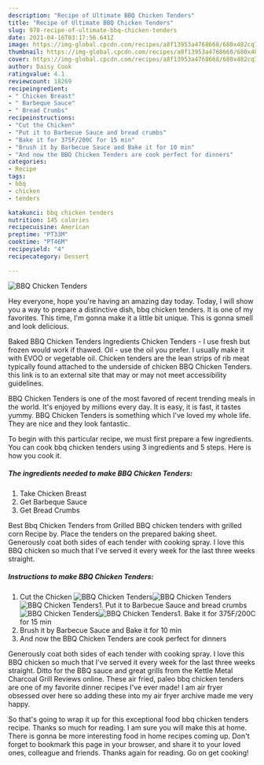```yaml
---
description: "Recipe of Ultimate BBQ Chicken Tenders"
title: "Recipe of Ultimate BBQ Chicken Tenders"
slug: 978-recipe-of-ultimate-bbq-chicken-tenders
date: 2021-04-16T03:17:56.641Z
image: https://img-global.cpcdn.com/recipes/a8f13953a4768668/680x482cq70/bbq-chicken-tenders-recipe-main-photo.jpg
thumbnail: https://img-global.cpcdn.com/recipes/a8f13953a4768668/680x482cq70/bbq-chicken-tenders-recipe-main-photo.jpg
cover: https://img-global.cpcdn.com/recipes/a8f13953a4768668/680x482cq70/bbq-chicken-tenders-recipe-main-photo.jpg
author: Daisy Cook
ratingvalue: 4.1
reviewcount: 18269
recipeingredient:
- " Chicken Breast"
- " Barbeque Sauce"
- " Bread Crumbs"
recipeinstructions:
- "Cut the Chicken"
- "Put it to Barbecue Sauce and bread crumbs"
- "Bake it for 375F/200C for 15 min"
- "Brush it by Barbecue Sauce and Bake it for 10 min"
- "And now the BBQ Chicken Tenders are cook perfect for dinners"
categories:
- Recipe
tags:
- bbq
- chicken
- tenders

katakunci: bbq chicken tenders 
nutrition: 145 calories
recipecuisine: American
preptime: "PT33M"
cooktime: "PT46M"
recipeyield: "4"
recipecategory: Dessert

---
```



![BBQ Chicken Tenders](https://img-global.cpcdn.com/recipes/a8f13953a4768668/680x482cq70/bbq-chicken-tenders-recipe-main-photo.jpg)

Hey everyone, hope you're having an amazing day today. Today, I will show you a way to prepare a distinctive dish, bbq chicken tenders. It is one of my favorites. This time, I'm gonna make it a little bit unique. This is gonna smell and look delicious.

Baked BBQ Chicken Tenders Ingredients Chicken Tenders - I use fresh but frozen would work if thawed. Oil - use the oil you prefer. I usually make it with EVOO or vegetable oil. Chicken tenders are the lean strips of rib meat typically found attached to the underside of chicken BBQ Chicken Tenders. this link is to an external site that may or may not meet accessibility guidelines.

BBQ Chicken Tenders is one of the most favored of recent trending meals in the world. It's enjoyed by millions every day. It is easy, it is fast, it tastes yummy. BBQ Chicken Tenders is something which I've loved my whole life. They are nice and they look fantastic.


To begin with this particular recipe, we must first prepare a few ingredients. You can cook bbq chicken tenders using 3 ingredients and 5 steps. Here is how you cook it.

<!--inarticleads1-->

##### The ingredients needed to make BBQ Chicken Tenders:

1. Take  Chicken Breast
1. Get  Barbeque Sauce
1. Get  Bread Crumbs


Best Bbq Chicken Tenders from Grilled BBQ chicken tenders with grilled corn Recipe by. Place the tenders on the prepared baking sheet. Generously coat both sides of each tender with cooking spray. I love this BBQ chicken so much that I&#39;ve served it every week for the last three weeks straight. 

<!--inarticleads2-->

##### Instructions to make BBQ Chicken Tenders:

1. Cut the Chicken
<img src="https://img-global.cpcdn.com/steps/f85c937fcccaa495/160x128cq70/bbq-chicken-tenders-recipe-step-1-photo.jpg" alt="BBQ Chicken Tenders"><img src="https://img-global.cpcdn.com/steps/13af517ed4a5d7b4/160x128cq70/bbq-chicken-tenders-recipe-step-1-photo.jpg" alt="BBQ Chicken Tenders"><img src="https://img-global.cpcdn.com/steps/3949f94e5ed1661d/160x128cq70/bbq-chicken-tenders-recipe-step-1-photo.jpg" alt="BBQ Chicken Tenders">1. Put it to Barbecue Sauce and bread crumbs
<img src="https://img-global.cpcdn.com/steps/1197ccdbbff4fb8b/160x128cq70/bbq-chicken-tenders-recipe-step-2-photo.jpg" alt="BBQ Chicken Tenders"><img src="https://img-global.cpcdn.com/steps/9a90630f8cfb6a95/160x128cq70/bbq-chicken-tenders-recipe-step-2-photo.jpg" alt="BBQ Chicken Tenders">1. Bake it for 375F/200C for 15 min
1. Brush it by Barbecue Sauce and Bake it for 10 min
1. And now the BBQ Chicken Tenders are cook perfect for dinners


Generously coat both sides of each tender with cooking spray. I love this BBQ chicken so much that I&#39;ve served it every week for the last three weeks straight. Ditto for the BBQ sauce and great grills from the Kettle Metal Charcoal Grill Reviews online. These air fried, paleo bbq chicken tenders are one of my favorite dinner recipes I&#39;ve ever made! I am air fryer obsessed over here so adding these into my air fryer archive made me very happy. 

So that's going to wrap it up for this exceptional food bbq chicken tenders recipe. Thanks so much for reading. I am sure you will make this at home. There is gonna be more interesting food in home recipes coming up. Don't forget to bookmark this page in your browser, and share it to your loved ones, colleague and friends. Thanks again for reading. Go on get cooking!
